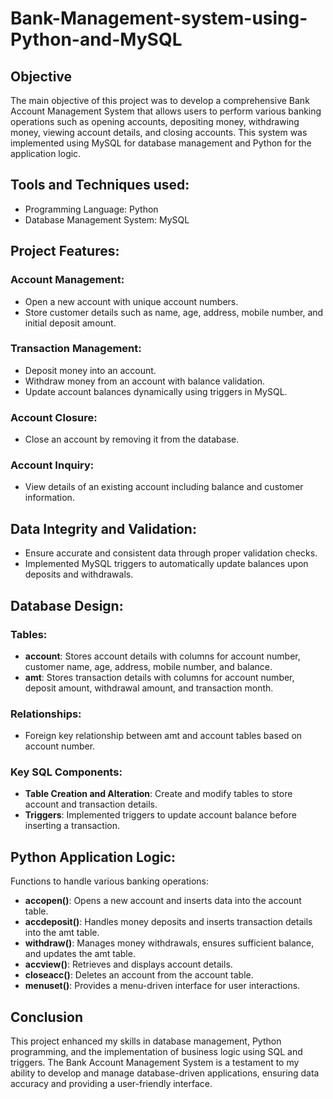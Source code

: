 # Bank-Management-system-using-Python-and-MySQL
## Objective
The main objective of this project was to develop a comprehensive Bank Account Management System that allows users to perform various banking operations such as opening accounts, depositing money, withdrawing money, viewing account details, and closing accounts. This system was implemented using MySQL for database management and Python for the application logic.
## Tools and Techniques used:
* Programming Language: Python
* Database Management System: MySQL
## Project Features:
### Account Management:
* Open a new account with unique account numbers.
* Store customer details such as name, age, address, mobile number, and initial deposit amount.
### Transaction Management:
* Deposit money into an account.
* Withdraw money from an account with balance validation.
* Update account balances dynamically using triggers in MySQL.
### Account Closure:
* Close an account by removing it from the database.
### Account Inquiry:
* View details of an existing account including balance and customer information.
## Data Integrity and Validation:
* Ensure accurate and consistent data through proper validation checks.
* Implemented MySQL triggers to automatically update balances upon deposits and withdrawals.
## Database Design:
### Tables:
* **account**: Stores account details with columns for account number, customer name, age, address, mobile number, and balance.
* **amt**: Stores transaction details with columns for account number, deposit amount, withdrawal amount, and transaction month.
### Relationships:
* Foreign key relationship between amt and account tables based on account number.
### Key SQL Components:
* **Table Creation and Alteration**:
Create and modify tables to store account and transaction details.
* **Triggers**:
Implemented triggers to update account balance before inserting a transaction.
## Python Application Logic:
Functions to handle various banking operations:
* **accopen()**: Opens a new account and inserts data into the account table.
* **accdeposit()**: Handles money deposits and inserts transaction details into the amt table.
* **withdraw()**: Manages money withdrawals, ensures sufficient balance, and updates the amt table.
* **accview()**: Retrieves and displays account details.
* **closeacc()**: Deletes an account from the account table.
* **menuset()**: Provides a menu-driven interface for user interactions.
## Conclusion
This project enhanced my skills in database management, Python programming, and the implementation of business logic using SQL and triggers. The Bank Account Management System is a testament to my ability to develop and manage database-driven applications, ensuring data accuracy and providing a user-friendly interface.
